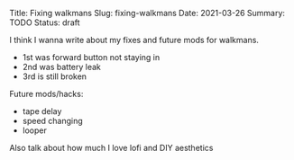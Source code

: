 Title: Fixing walkmans
Slug: fixing-walkmans
Date: 2021-03-26
Summary: TODO
Status: draft

I think I wanna write about my fixes and future mods for walkmans.

- 1st was forward button not staying in
- 2nd was battery leak
- 3rd is still broken

Future mods/hacks:

- tape delay
- speed changing
- looper

Also talk about how much I love lofi and DIY aesthetics
